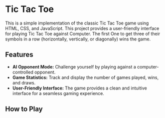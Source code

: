 # Tic Tac Toe 

This is a simple implementation of the classic Tic Tac Toe game using HTML, CSS, and JavaScript. This project provides a user-friendly interface for playing Tic Tac Toe against Computer. The first One to get three of their symbols in a row (horizontally, vertically, or diagonally) wins the game.

## Features
- **AI Opponent Mode:** Challenge yourself by playing against a computer-controlled opponent.
- **Game Statistics:** Track and display the number of games played, wins, and draws.
- **User-Friendly Interface:** The game provides a clean and intuitive interface for a seamless gaming experience.

## How to Play
